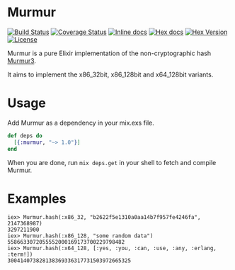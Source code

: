 Murmur
======

[![Build Status](https://img.shields.io/travis/gmcabrita/murmur.svg?style=flat)](https://travis-ci.org/gmcabrita/murmur)
[![Coverage Status](https://img.shields.io/coveralls/gmcabrita/murmur.svg?style=flat)](https://coveralls.io/r/gmcabrita/murmur?branch=master)
[![Inline docs](http://inch-ci.org/github/gmcabrita/murmur.svg?branch=master)](http://inch-ci.org/github/gmcabrita/murmur)
[![Hex docs](http://img.shields.io/badge/hex.pm-docs-green.svg?style=flat)](https://hexdocs.pm/murmur)
[![Hex Version](http://img.shields.io/hexpm/v/murmur.svg?style=flat)](https://hex.pm/packages/murmur)
[![License](http://img.shields.io/hexpm/l/murmur.svg?style=flat)](https://github.com/gmcabrita/murmur/blob/master/LICENSE)

Murmur is a pure Elixir implementation of the non-cryptographic hash [Murmur3](https://code.google.com/p/smhasher/wiki/MurmurHash3).

It aims to implement the x86_32bit, x86_128bit and x64_128bit variants.

# Usage

Add Murmur as a dependency in your mix.exs file.

```elixir
def deps do
  [{:murmur, "~> 1.0"}]
end
```

When you are done, run `mix deps.get` in your shell to fetch and compile Murmur.


# Examples

```iex
iex> Murmur.hash(:x86_32, "b2622f5e1310a0aa14b7f957fe4246fa", 2147368987)
3297211900
iex> Murmur.hash(:x86_128, "some random data")
5586633072055552000169173700229798482
iex> Murmur.hash(:x64_128, [:yes, :you, :can, :use, :any, :erlang, :term!])
300414073828138369336317731503972665325
```
